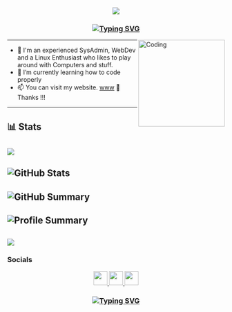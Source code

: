 <h3 align="center">
  <img src="https://readme-typing-svg.herokuapp.com/?font=Righteous&size=35&center=true&vCenter=true&width=1600&height=70&duration=4000&lines=Hey!+I'm+Nny+" />
</h3>

<h3 align="center">
 <a href="https://git.io/typing-svg"><img src="https://readme-typing-svg.demolab.com?font=Righteous&pause=1000&color=CA2232&center=true&vCenter=true&width=435&lines=Linux+Sys+Admin+%26+WebDev;10%2B+years+of+experince;Always+learning+new+things" alt="Typing SVG" /></a>
</h3>


<img align="right" alt="Coding" width="200" src="https://static01.nyt.com/images/2021/04/24/business/15Techfix-illo/15Techfix-illo-jumbo.gif?quality=75&auto=webp">


---

- 🔭 I'm an experienced SysAdmin, WebDev and a Linux Enthusiast who likes to play around with Computers and stuff.
- 🌱 I’m currently learning how to code properly
- 📫 You can visit my website. [www](https://nnyx.io)  🤩 Thanks !!! 
---

## 📊 Stats

![](http://github-profile-summary-cards.vercel.app/api/cards/profile-details?username=R41nm4k3r&theme=apprentice) 
---
![GitHub Stats](http://github-profile-summary-cards.vercel.app/api/cards/stats?username=r41nm4k3r&theme=apprentice) 
---
![GitHub Summary](http://github-profile-summary-cards.vercel.app/api/cards/profile-details?username=r41nm4k3r&theme=apprentice)
---
![Profile Summary](http://github-profile-summary-cards.vercel.app/api/cards/repos-per-language?username=R41nm4k3r&theme=apprentice) 
---
![](http://github-profile-summary-cards.vercel.app/api/cards/productive-time?username=R41nm4k3r&theme=apprentice&utcOffset=8) 
---

### Socials

<p align="center"> <a href="https://www.github.com/r41nm4k3r" target="_blank" rel="noreferrer"> <picture> <source media="(prefers-color-scheme: dark)" srcset="https://raw.githubusercontent.com/danielcranney/readme-generator/main/public/icons/socials/github-dark.svg" /> <source media="(prefers-color-scheme: light)" srcset="https://raw.githubusercontent.com/danielcranney/readme-generator/main/public/icons/socials/github.svg" /> <img src="https://raw.githubusercontent.com/danielcranney/readme-generator/main/public/icons/socials/github.svg" width="32" height="32" /> </picture> </a><a href="https://www.linkedin.com/in/ctitus" target="_blank" rel="noreferrer"> <picture> <source media="(prefers-color-scheme: dark)" srcset="https://raw.githubusercontent.com/danielcranney/readme-generator/main/public/icons/socials/linkedin-dark.svg" /> <source media="(prefers-color-scheme: light)" srcset="https://raw.githubusercontent.com/danielcranney/readme-generator/main/public/icons/socials/linkedin.svg" /> <img src="https://raw.githubusercontent.com/danielcranney/readme-generator/main/public/icons/socials/linkedin.svg" width="32" height="32" /> </picture> </a> <a href="https://christitus.com/rss" target="_blank" rel="noreferrer"> <picture> <source media="(prefers-color-scheme: dark)" srcset="https://raw.githubusercontent.com/danielcranney/readme-generator/main/public/icons/socials/rss-dark.svg" /> <source media="(prefers-color-scheme: light)" srcset="https://raw.githubusercontent.com/danielcranney/readme-generator/main/public/icons/socials/rss.svg" /> <img src="https://raw.githubusercontent.com/danielcranney/readme-generator/main/public/icons/socials/rss.svg" width="32" height="32" /> </picture> </a> </p>


<h3 align="center">

  [![Typing SVG](https://readme-typing-svg.herokuapp.com?font=Fantasque+Sans+Mono&weight=700&size=24&pause=1000&color=0e75b6&center=true&width=446&lines=Thank+you+for+visiting!+%F0%9F%91%8D)](https://git.io/typing-svg)

</h3>



<!--

Or you can donate cryto on my btc wallet :)  
> 1N3MeV2dsX6gQB42HXU6MF2hAix1mqjo8i

![Bitcoin](https://github.com/user-attachments/assets/7ed32f8f-c499-46f0-a53c-3f6fbd343699)





**r41nm4k3r/R41nm4k3r** is a ✨ _special_ ✨ repository because its `README.md` (this file) appears on your GitHub profile.

Here are some ideas to get you started:

- 🔭 I’m currently working on ...
- 🌱 I’m currently learning ...
- 👯 I’m looking to collaborate on ...
- 🤔 I’m looking for help with ...
- 💬 Ask me about ...
- 📫 How to reach me: ...
- 😄 Pronouns: ...
- ⚡ Fun fact: ...
-->
